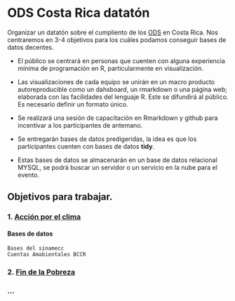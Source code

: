 # ODS Costa Rica datatón 
Organizar un datatón sobre el cumpliento de los [ODS](https://www.un.org/sustainabledevelopment/es/) en Costa Rica. Nos centraremos en 3-4 objetivos para los cuáles podamos conseguir bases de datos decentes. 

* El público se centrará en personas que cuenten con alguna experiencia mínima de programación en R, particularmente en visualización.

* Las visualizaciones de cada equipo se unirán en un macro producto autoreproducible como un dahsboard, un rmarkdown o una página web; elaborada con las facilidades del lenguaje R. Este se difundirá al público. Es necesario definir un formato único.

* Se realizará una sesión de capacitación en Rmarkdown y github para incentivar a los participantes de antemano.

* Se entregarán bases de datos predigeridas, la idea es que los participantes cuenten con bases de datos **tidy**.

* Estas bases de datos se almacenarán en un base de datos relacional MYSQL, se podrá buscar un servidor o un servicio en la nube para el evento.




## Objetivos para trabajar.

### 1. [Acción por el clima](https://www.un.org/sustainabledevelopment/es/climate-change-2/)
    
   #### Bases de datos
    Bases del sinamecc
    Cuentas Amabientales BCCR
    
### 2. [Fin de la Pobreza](https://www.un.org/sustainabledevelopment/es/poverty/)


### ...

